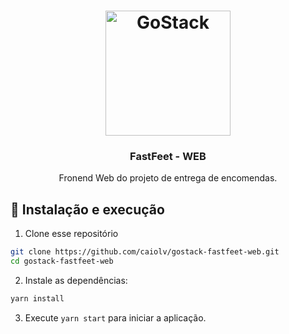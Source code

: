 <h1 align="center">
  <img alt="GoStack" src="https://rocketseat-cdn.s3-sa-east-1.amazonaws.com/bootcamp-header.png" width="200px" />
</h1>

<h3 align="center">FastFeet - WEB</h3>

<p align="center">Fronend Web do projeto de entrega de encomendas.</p>

## 🚀 Instalação e execução
1. Clone esse repositório
```bash
git clone https://github.com/caiolv/gostack-fastfeet-web.git
cd gostack-fastfeet-web
```
2. Instale as dependências:
```bash
yarn install
```
3. Execute `yarn start` para iniciar a aplicação.



